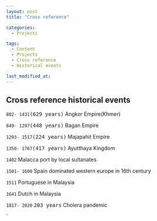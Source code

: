 ```yaml
---
layout: post
title: "Cross reference"

categories:
  - Projects

tags:
  - Content
  - Projects
  - Cross reference
  - Historical events

last_modified_at:
---
```

## Cross reference historical events

`802- 1431`<kbd>(629 years)</kbd> Angkor Empire(Khmer)

`849- 1297`<kbd>(448 years)</kbd> Bagan Empire

`1293- 1517`<kbd>(224 years)</kbd> Majapahit Empire 

`1350- 1767`<kbd>(417 years)</kbd> Ayutthaya Kingdom

`1402` Malacca port by local sultanates

`1501- 1600` Spain dominated western europe in 16th century

`1511` Portuguese in Malaysia

`1641` Dutch in Malaysia

`1817- 2020` <kbd>203 years</kbd> Cholera pandemic 

`

